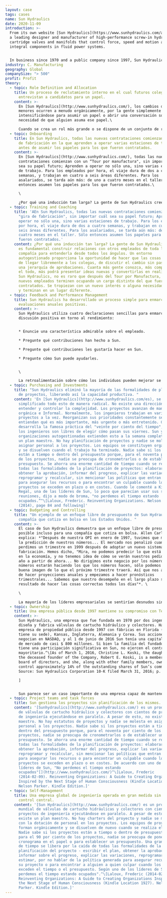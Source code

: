 ```yaml
---
layout: case
tags: cases
name: Sun Hydraulics
date: 2020-11-09
introduction: >-
  From its own website [Sun Hydraulics](https://www.sunhydraulics.com/about) is
  a leading designer and manufacturer of high-performance screw-in hydraulic
  cartridge valves and manifolds that control force, speed and motion as
  integral components in fluid power systems.


  In business since 1970 and a public company since 1997, Sun Hydraulics Corporation became Helios Technologies (NASDAQ: SNHY) in 2018. Sun Hydraulics LLC operates as a wholly owned company under the new corporate name and sells its products globally, primarily through independent distributors, to diverse markets of mobile and industrial equipment and machinery manufacturers.
industry: C. Manufacturing
geography: Global
companySize: "> 500"
profit: Profit
theory:
  - topic: Role Definition and Allocation
    title: Un proceso de reclutamiento interno en el cual futuros colegas
      entrevistan a candidatos para un papel.
    content: >-
      En [Sun Hydraulics](http://www.sunhydraulics.com/), los cambios de rol
      menores ocurren a menudo orgánicamente, por la gente simplemente
      intensificándose para asumir un papel o abrir una conversación sobre la
      necesidad de que alguien asuma ese papel.\

      Cuando se crea un rol más grande o se dispone de un conjunto de roles existente (digamos que existe la necesidad de un ingeniero de automatización), se lleva a cabo un proceso de reclutamiento interno. Los candidatos son entrevistados por los colegas que trabajarán más estrechamente con la persona que llena el nuevo rol.
  - topic: Onboarding
    title: En Sun Hydraulics, todas las nuevas contrataciones comienzan con una gira
      de fabricación en la que aprenden a operar varias estaciones de trabajo
      antes de asumir los papeles para los que fueron contratados.
    content: >-
      En [Sun Hydraulics](http://www.sunhydraulics.com/), todas las nuevas
      contrataciones comienzan con un “Tour por manufactura", sin importar cuál
      sea su papel futuro; Aprenden a operar no sólo una, sino varias estaciones
      de trabajo. Para los empleados por hora, el viaje dura de dos a cuatro
      semanas, y trabajan en cuatro a seis áreas diferentes. Para los
      asalariados, se tarda aún más: de uno a cuatro meses en el taller. Sólo
      entonces asumen los papeles para los que fueron contratados.\

      \

      ¿Por qué una inducción tan larga? La gente de Sun Hydraulics cree que es fundamental construir relaciones con otros empleados de toda la compañía para entenderla desde todos los ángulos. Un entorno autogestionado proporciona la oportunidad de hacer que las cosas sucedan, de llegar libremente a los colegas, de discutir el cambio sin pasar por una jerarquía de aprobaciones. Cuanta más gente conozca, más comprenderá el todo, más podrá presentar ideas nuevas y convertirlas en realidad. En Sun Hydraulics, no es raro que después del Tour por Manufactura, los nuevos empleados terminen ocupando un cargo distinto del que fueron contratados. Se tropiezan con un nuevo interés o alguna necesidad urgente y terminan en un lugar diferente.
  - topic: Training and Coaching
    title: 'AEn Sun Hydraulics, todas las nuevas contrataciones comienzan con una
      "gira de fabricación", sin importar cuál sea su papel futuro; Aprenden a
      operar no sólo una, sino varias estaciones de trabajo. Para los empleados
      por hora, el viaje dura de dos a cuatro semanas, y trabajan en cuatro a
      seis áreas diferentes. Para los asalariados, se tarda aún más: de uno a
      cuatro meses en el taller. Sólo entonces asumen los papeles para los que
      fueron contratados.'
    content: ¿Por qué una inducción tan larga? La gente de Sun Hydraulics cree que
      es fundamental construir relaciones con otros empleados de toda la
      compañía para entenderla desde todos los ángulos. Un entorno
      autogestionado proporciona la oportunidad de hacer que las cosas sucedan,
      de llegar libremente a los colegas, de discutir el cambio sin pasar por
      una jerarquía de aprobaciones. Cuanta más gente conozca, más comprenderá
      el todo, más podrá presentar ideas nuevas y convertirlas en realidad. En
      Sun Hydraulics, no es raro que después del Tour por Manufactura, los
      nuevos empleados terminen ocupando un cargo distinto del que fueron
      contratados. Se tropiezan con un nuevo interés o alguna necesidad urgente
      y terminan en un lugar diferente.
  - topic: Feedback and Performance Management
    title: Sun Hydraulics ha desarrollado un proceso simple para enmarcar
      evaluaciones anuales positivas.
    content: >-
      Sun Hydraulics utiliza cuatro declaraciones sencillas para enmarcar una
      discusión positiva en torno al rendimiento: 


      * Enuncie una característica admirable sobre el empleado.

      * Pregunte qué contribuciones han hecho a Sun.

      * Pregunte qué contribuciones les gustaría hacer en Sun.

      * Pregunte cómo Sun puede ayudarles.


      \

      La retroalimentación sobre cómo los individuos pueden mejorar se da en el curso natural de acontecimientos durante todo el año y no se guarda para la evaluación anual.^\[Laloux, Frederic. Reinventing Organizations. Nelson Parker (2014), page 186]
  - topic: Purchasing and Investments
    title: "Sun Hydraulics eliminó la mayoría de las formalidades de planificación
      de proyectos, liberando así la capacidad productiva. "
    content: 'En [Sun Hydraulics](http://www.sunhydraulics.com/es), se ha
      simplificado todo esto de manera radical. No existe una dirección que deba
      entender y controlar la complejidad. Los proyectos avanzan de manera
      orgánica e Informal. Normalmente, los ingenieros trabajan en varios
      proyectos a la vez. Reorganizan sus prioridades constantemente según
      entiendan qué es más importante, más urgente o más entretenido. Google
      desarrolla la famosa práctica del "veinte por ciento del tiempo", en que
      los ingenieros son libres de elegir cómo pasan sus viernes. Sun y otras
      organizaciones autogestionadas extienden esto a la semana completa. No hay
      un plan maestro. No hay planificación de proyectos y nadie se molesta en
      asignar personal a los proyectos. Los equipos se constituyen orgánicamente
      y se disuelven cuando el trabajo ha terminado. Nadie sabe si los proyectos
      están a tiempo o dentro del presupuesto porque, para el noventa por ciento
      de los proyectos, nadie se preocupa de cronometrarlos o de establecer un
      presupuesto. Se ahorra una enorme cantidad de tiempo cuando se renuncia a
      todas las formalidades de la planificación de proyectos: elaborar un plan,
      obtener la aprobación, informar del progreso, explicar las variaciones,
      reprogramar y recalcular, sin mencionar las políticas que entran en juego
      para asegurar los recursos o para encontrar un culpable cuando los
      proyectos se exceden en plazo o en costes. Cuando le comenté a Kirsten
      Regal, una de las líderes de Sun, lo poco que parecían usar sus salas de
      reuniones, dijo a modo de broma, "no perdemos el tiempo estando
      ocupados.”^\[Laloux, Frederic. Reinventing Organizations. Nelson Parker
      (2014), page 84 and following]'
  - topic: Budgeting and Controlling
    title: "Un ejemplo de un enfoque libre de presupuesto de Sun Hydraulics, una
      compañía que cotiza en bolsa en los Estados Unidos. "
    content: >-
      El caso de Sun Hydraulics demuestra que un enfoque libre de presupuesto es
      posible incluso para una compañía que cotiza en bolsa. Allen Carlson, CEO,
      explica: *"Después de nuestra OPI en enero de 1997, tuvimos que mejorar en
      la predicción de nuestros números... El mercado nos penalizó cuando
      perdimos un trimestre en 1999 después de adoptar un nuevo sistema de
      fabricación. Hemos dicho, "Mira, no podemos predecir lo que está pasando
      en la economía, y no tenemos idea de cómo se verán nuestros pedidos en un
      año a partir de ahora... No dirigimos este negocio por los números. Los
      números estarán haciendo los que los números hacen, sólo podemos darle una
      buena imagen de lo que el próximo trimestre traerá. Así que nos alejamos
      de hacer proyecciones anuales y empezamos a hacer pronósticos
      trimestrales... Sabemos que nuestro desempeño en el largo plazo será el
      resultado de hacer las cosas correctas todos los días"*. \

      \

      La mayoría de los líderes empresariales se sentirían desnudos sin presupuestos y pronósticos. Cuando le hicieron esta pregunta a Carlson: “¿Cómo manejas el hecho de que no manejar un pronóstico para comprar el desempeño de la gente? ¿Cómo sabes si los chicos de Alemania (donde Sun tiene una planta) estaban haciendo un buen trabajo el año pasado, si no tiene ningún objetivo para comparar?", Su respuesta fue pan comido: “*¿Quién sabe? ¿A quién le importa? Todos están trabajando duro, haciendo lo mejor que pueden. Tenemos buenas personas en todos los lugares alrededor del mundo y si necesito ese tipo de tarjeta de puntuación, probablemente tengo la persona equivocada. Esa es la forma en que operamos. ... Si soy el jefe de ventas de Sun en los EE.UU. y me preguntas qué es el pronóstico, no tengo ni idea! ¿Cómo podría generar uno de todos modos? ... Al final del día, hay mucho fuera de su control. ... Es imposible predecir lo impredecible.”*
  - topic: Ownership
    title: Una empresa pública desde 1997 mantiene su compromiso con Teal.
    content: >-
      Sun Hydraulics, una empresa que fue fundada en 1970 por dos ingenieros,
      diseña y fabrica válvulas de cartucho hidráulico y colectores. Ha sido una
      empresa de propiedad pública desde 1997 con fábricas en Florida (donde
      tiene su sede), Kansas, Inglaterra, Alemania y Corea. Sus acciones se
      negocian en NASDAQ, y al 1 de junio de 2016 Sun tenía una capitalización
      de mercado de casi $ 800 millones. Si bien la familia del fundador todavía
      tiene una participación significativa en Sun, no ejercen el control
      mayoritario.^\[As of March 1, 2016, Christine L. Koski, the daughter of
      the deceased founder of the Company, Robert E. Koski, is a member of the
      board of directors, and she, along with other family members, own or
      control approximately 14% of the outstanding shares of Sun’s common stock.
      Source: Sun Hydraulics Corporation 10-K filed March 31, 2016; p. 11.

      ] 


      Sun parece ser un caso importante de una empresa capaz de mantener un compromiso con Teal a pesar de una estructura corporativa tradicional y una propiedad dispersa y fluida. ¿Tal vez las organizaciones Teal y organizaciones no Teal pueden ser compatibles después de todo?
  - topic: Project teams and task forces
    title: Sun gestiona los proyectos sin planificación de los mismos.
    content: '[Sunhydraulics](http://www.sunhydraulics.com/) es un productor mundial
      de válvulas de cartucho hidráulico y colectores con cientos de proyectos
      de ingeniería ejecutándose en paralelo. A pesar de esto, no existe un plan
      maestro. No hay estatutos de proyectos y nadie se molesta en asignar
      personal a los proyectos. Nadie sabe si los proyectos están a tiempo o
      dentro del presupuesto porque, para el noventa por ciento de los
      proyectos, nadie se preocupa de cronometrarlos o de establecer un
      presupuesto. Se ahorra una enorme cantidad de tiempo cuando se renuncia a
      todas las formalidades de la planificación de proyectos: elaborar un plan,
      obtener la aprobación, informar del progreso, explicar las variaciones,
      reprogramar y recalcular, sin mencionar las políticas que entran en juego
      para asegurar los recursos o para encontrar un culpable cuando los
      proyectos se exceden en plazo o en costes. De acuerdo con uno de los
      líderes de Sun, "No perdemos el tiempo estando
      ocupados"[](http://www.sunhydraulics.com/)^\[Laloux, Frederic
      (2014-02-09). Reinventing Organizations: A Guide to Creating Organizations
      Inspired by the Next Stage of Human Consciousness (Kindle Location 1927).
      Nelson Parker. Kindle Edition.]'
  - topic: Self-Management
    title: Una empresa global de ingeniería operada en gran medida sin jerarquía ni
      control central.
    content: '[Sun Hydraulics](http://www.sunhydraulics.com/) es un productor
      mundial de válvulas de cartucho hidráulicas y colectores con cientos de
      proyectos de ingeniería ejecutándose en paralelo. A pesar de esto, no
      existe un plan maestro. No hay charters del proyecto y nadie se molesta
      con la dotación de personal en los proyectos. Los equipos de proyecto se
      forman orgánicamente y se disuelven de nuevo cuando se realiza el trabajo.
      Nadie sabe si los proyectos están a tiempo o dentro de presupuesto, porque
      para el 90 por ciento de los proyectos, nadie se preocupa de poner un
      cronograma en el papel o para establecer un presupuesto. Una gran cantidad
      de tiempo se libera por la caída de todas las formalidades de la
      planificación del proyecto - escribir el plan, obtener la aprobación,
      informar sobre el progreso, explicar las variaciones, reprogramar, y re
      estimar, por no hablar de la política generada para asegurar recursos para
      su proyecto o para encontrar a alguien a quien culpar cuando los proyectos
      exceden el tiempo o el presupuesto. Según uno de los líderes de Sun, "no
      perdemos el tiempo estando ocupados".^\[Laloux, Frederic (2014-02-09).
      Reinventing Organizations: A Guide to Creating Organizations Inspired by
      the Next Stage of Human Consciousness (Kindle Location 1927). Nelson
      Parker. Kindle Edition.]'
---
```

